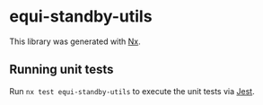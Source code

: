 # equi-standby-utils

This library was generated with [Nx](https://nx.dev).

## Running unit tests

Run `nx test equi-standby-utils` to execute the unit tests via [Jest](https://jestjs.io).
